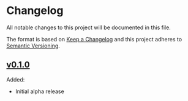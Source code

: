 # Changelog
All notable changes to this project will be documented in this file.

The format is based on [Keep a Changelog](http://keepachangelog.com/)
and this project adheres to [Semantic Versioning](http://semver.org/).

## [v0.1.0](https://github.com/lukeraymonddowning/pest-plugin-larastrap/releases/tag/v0.1.0)

Added:
- Initial alpha release

